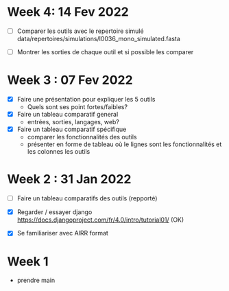 # Week 4: 14 Fev 2022
* [ ] Comparer les outils avec le repertoire simulé data/repertoires/simulations/l0036_mono_simulated.fasta﻿
* [ ] Montrer les sorties de chaque outil et si possible les comparer


# Week 3 : 07 Fev 2022
* [x] Faire une présentation pour expliquer les 5 outils
    - Quels sont ses point fortes/faibles?
* [x] Faire un tableau comparatif general
  - entrées, sorties, langages, web?
* [x] Faire un tableau comparatif spécifique
  - comparer les fonctionnalités des outils
  - présenter en forme de tableau où le lignes sont les fonctionnalités et les colonnes les outils  
  
# Week 2 : 31 Jan 2022
- [ ] Faire un tableau comparatifs des outils (repporté)  
- [x] Regarder / essayer django https://docs.djangoproject.com/fr/4.0/intro/tutorial01/ (OK)
- [x] Se familiariser avec AIRR format


# Week 1
- prendre main
